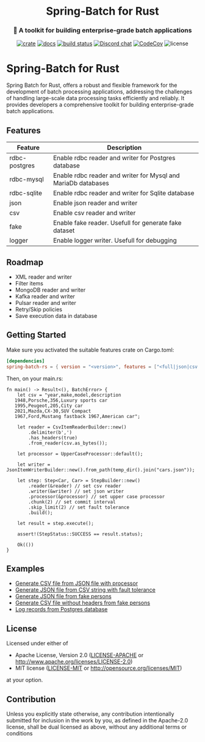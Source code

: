 <div align="center"> 
  <h1>Spring-Batch for Rust</h1>
  <h3>🐞 A toolkit for building enterprise-grade batch applications</h3>

  [![crate](https://img.shields.io/crates/v/spring-batch-rs.svg)](https://crates.io/crates/spring-batch-rs)
  [![docs](https://docs.rs/spring-batch-rs/badge.svg)](https://docs.rs/spring-batch-rs)
  [![build status](https://github.com/sboussekeyt/spring-batch-rs/actions/workflows/test.yml/badge.svg)](https://github.com/sboussekeyt/spring-batch-rs/actions/workflows/test.yml)
  [![Discord chat](https://img.shields.io/discord/1097536141617528966.svg?logo=discord&style=flat-square)](https://discord.gg/9FNhawNsG6)
  [![CodeCov](https://codecov.io/gh/sboussekeyt/spring-batch-rs/branch/main/graph/badge.svg)](https://codecov.io/gh/sboussekeyt/spring-batch-rs)
  ![license](https://shields.io/badge/license-MIT%2FApache--2.0-blue)

</div>

# Spring-Batch for Rust
Spring Batch for Rust, offers a robust and flexible framework for the development of batch processing applications, addressing the challenges of handling large-scale data processing tasks efficiently and reliably. It provides developers a comprehensive toolkit for building enterprise-grade batch applications.

## Features
| **Feature**   | **Description**                                               |
|---------------|---------------------------------------------------------------|
| rdbc-postgres | Enable rdbc reader and writer for Postgres database           |
| rdbc-mysql    | Enable rdbc reader and writer for Mysql and MariaDb databases |
| rdbc-sqlite   | Enable rdbc reader and writer for Sqlite database             |
| json          | Enable json reader and writer                                 |
| csv           | Enable csv reader and writer                                  |
| fake          | Enable fake reader. Usefull for generate fake dataset         |
| logger        | Enable logger writer. Usefull for debugging                   |

## Roadmap
+ XML reader and writer
+ Filter items
+ MongoDB reader and writer
+ Kafka reader and writer
+ Pulsar reader and writer
+ Retry/Skip policies
+ Save execution data in database

 ## Getting Started
 Make sure you activated the suitable features crate on Cargo.toml:

```toml
[dependencies]
spring-batch-rs = { version = "<version>", features = ["<full|json|csv|fake|logger>"] }
```

Then, on your main.rs:

```rust,no_run
fn main() -> Result<(), BatchError> {
    let csv = "year,make,model,description
   1948,Porsche,356,Luxury sports car
   1995,Peugeot,205,City car
   2021,Mazda,CX-30,SUV Compact
   1967,Ford,Mustang fastback 1967,American car";

    let reader = CsvItemReaderBuilder::new()
        .delimiter(b',')
        .has_headers(true)
        .from_reader(csv.as_bytes());

    let processor = UpperCaseProcessor::default();

    let writer = JsonItemWriterBuilder::new().from_path(temp_dir().join("cars.json"));

    let step: Step<Car, Car> = StepBuilder::new()
        .reader(&reader) // set csv reader
        .writer(&writer) // set json writer
        .processor(&processor) // set upper case processor
        .chunk(2) // set commit interval
        .skip_limit(2) // set fault tolerance
        .build();

    let result = step.execute();

    assert!(StepStatus::SUCCESS == result.status);

    Ok(())
}
```

## Examples
+ [Generate CSV file from JSON file with processor](https://github.com/sboussekeyt/spring-batch-rs/blob/main/examples/generate_csv_file_from_json_file_with_processor.rs)
+ [Generate JSON file from CSV string with fault tolerance](https://github.com/sboussekeyt/spring-batch-rs/blob/main/examples/generate_json_file_from_csv_string_with_fault_tolerance.rs)
+ [Generate JSON file from fake persons](https://github.com/sboussekeyt/spring-batch-rs/blob/main/examples/generate_json_file_from_fake_persons.rs)
+ [Generate CSV file without headers from fake persons](https://github.com/sboussekeyt/spring-batch-rs/blob/main/examples/generate_csv_file_without_headers_from_fake_persons.rs)
+ [Log records from Postgres database](https://github.com/sboussekeyt/spring-batch-rs/blob/main/examples/log_records_from_postgres_database.rs)
  
## License
 Licensed under either of

-   Apache License, Version 2.0
    ([LICENSE-APACHE](LICENSE-APACHE) or <http://www.apache.org/licenses/LICENSE-2.0>)
-   MIT license
    ([LICENSE-MIT](LICENSE-MIT) or <http://opensource.org/licenses/MIT>)

at your option.

## Contribution
Unless you explicitly state otherwise, any contribution intentionally submitted
for inclusion in the work by you, as defined in the Apache-2.0 license, shall be
dual licensed as above, without any additional terms or conditions
